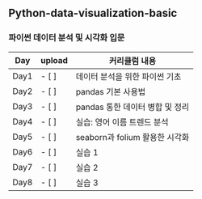 ## Python-data-visualization-basic
### 파이썬 데이터 분석 및 시각화 입문
| Day | upload | 커리큘럼 내용
| ---- | -- | -----------------|
| Day1 | - [ ] | 데이터 분석을 위한 파이썬 기초
| Day2 | - [ ] | pandas 기본 사용법
| Day3 | - [ ] | pandas 통한 데이터 병합 및 정리
| Day4 | - [ ] | 실습: 영어 이름 트렌드 분석
| Day5 | - [ ] | seaborn과 folium 활용한 시각화
| Day6 | - [ ] | 실습 1
| Day7 | - [ ] | 실습 2
| Day8 | - [ ] | 실습 3
